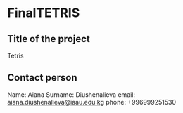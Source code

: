 # FinalTETRIS

## Title of the project
Tetris 

## Contact person
Name: Aiana
Surname: Diushenalieva
email: aiana.diushenalieva@iaau.edu.kg
phone: +996999251530
